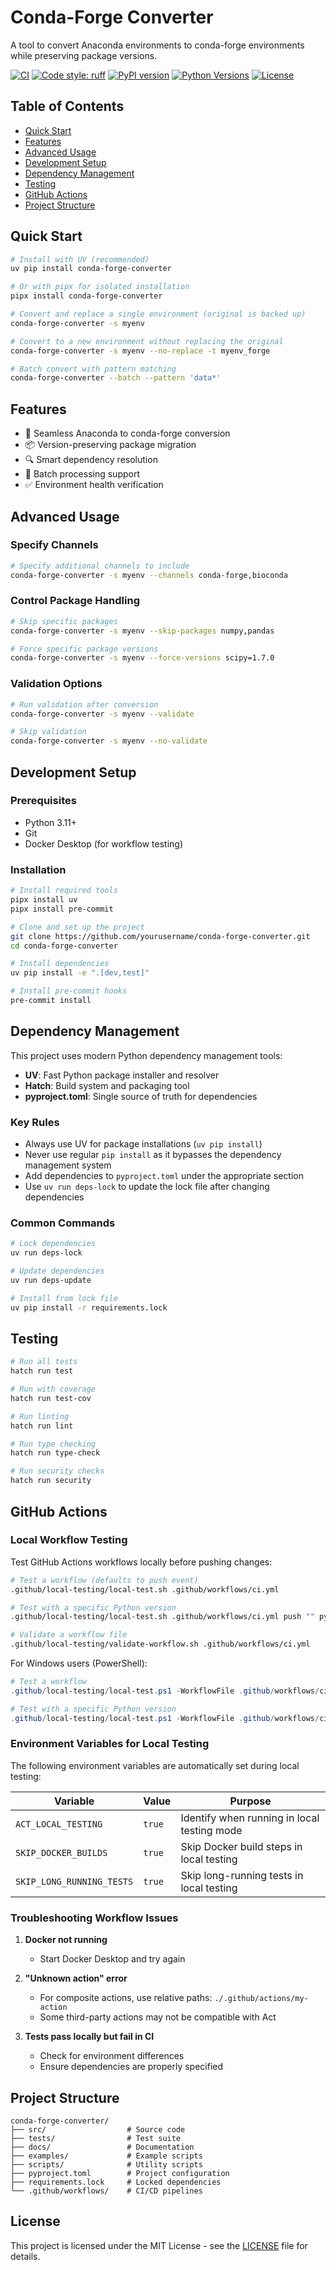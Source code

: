 # Conda-Forge Converter

A tool to convert Anaconda environments to conda-forge environments while preserving package versions.

[![CI](https://github.com/yourusername/conda-forge-converter/actions/workflows/ci.yml/badge.svg)](https://github.com/yourusername/conda-forge-converter/actions/workflows/ci.yml)
[![Code style: ruff](https://img.shields.io/badge/code%20style-ruff-000000.svg)](https://github.com/astral-sh/ruff)
[![PyPI version](https://badge.fury.io/py/conda-forge-converter.svg)](https://badge.fury.io/py/conda-forge-converter)
[![Python Versions](https://img.shields.io/pypi/pyversions/conda-forge-converter.svg)](https://pypi.org/project/conda-forge-converter/)
[![License](https://img.shields.io/github/license/yourusername/conda-forge-converter.svg)](https://github.com/yourusername/conda-forge-converter/blob/master/LICENSE)

## Table of Contents

- [Quick Start](#quick-start)
- [Features](#features)
- [Advanced Usage](#advanced-usage)
- [Development Setup](#development-setup)
- [Dependency Management](#dependency-management)
- [Testing](#testing)
- [GitHub Actions](#github-actions)
- [Project Structure](#project-structure)

## Quick Start

```bash
# Install with UV (recommended)
uv pip install conda-forge-converter

# Or with pipx for isolated installation
pipx install conda-forge-converter

# Convert and replace a single environment (original is backed up)
conda-forge-converter -s myenv

# Convert to a new environment without replacing the original
conda-forge-converter -s myenv --no-replace -t myenv_forge

# Batch convert with pattern matching
conda-forge-converter --batch --pattern 'data*'
```

## Features

- 🔄 Seamless Anaconda to conda-forge conversion
- 📦 Version-preserving package migration
- 🔍 Smart dependency resolution
- 🚀 Batch processing support
- ✅ Environment health verification

## Advanced Usage

### Specify Channels

```bash
# Specify additional channels to include
conda-forge-converter -s myenv --channels conda-forge,bioconda
```

### Control Package Handling

```bash
# Skip specific packages
conda-forge-converter -s myenv --skip-packages numpy,pandas

# Force specific package versions
conda-forge-converter -s myenv --force-versions scipy=1.7.0
```

### Validation Options

```bash
# Run validation after conversion
conda-forge-converter -s myenv --validate

# Skip validation
conda-forge-converter -s myenv --no-validate
```

## Development Setup

### Prerequisites

- Python 3.11+
- Git
- Docker Desktop (for workflow testing)

### Installation

```bash
# Install required tools
pipx install uv
pipx install pre-commit

# Clone and set up the project
git clone https://github.com/yourusername/conda-forge-converter.git
cd conda-forge-converter

# Install dependencies
uv pip install -e ".[dev,test]"

# Install pre-commit hooks
pre-commit install
```

## Dependency Management

This project uses modern Python dependency management tools:

- **UV**: Fast Python package installer and resolver
- **Hatch**: Build system and packaging tool
- **pyproject.toml**: Single source of truth for dependencies

### Key Rules

- Always use UV for package installations (`uv pip install`)
- Never use regular `pip install` as it bypasses the dependency management system
- Add dependencies to `pyproject.toml` under the appropriate section
- Use `uv run deps-lock` to update the lock file after changing dependencies

### Common Commands

```bash
# Lock dependencies
uv run deps-lock

# Update dependencies
uv run deps-update

# Install from lock file
uv pip install -r requirements.lock
```

## Testing

```bash
# Run all tests
hatch run test

# Run with coverage
hatch run test-cov

# Run linting
hatch run lint

# Run type checking
hatch run type-check

# Run security checks
hatch run security
```

## GitHub Actions

### Local Workflow Testing

Test GitHub Actions workflows locally before pushing changes:

```bash
# Test a workflow (defaults to push event)
.github/local-testing/local-test.sh .github/workflows/ci.yml

# Test with a specific Python version
.github/local-testing/local-test.sh .github/workflows/ci.yml push "" python-version=3.11

# Validate a workflow file
.github/local-testing/validate-workflow.sh .github/workflows/ci.yml
```

For Windows users (PowerShell):

```powershell
# Test a workflow
.github/local-testing/local-test.ps1 -WorkflowFile .github/workflows/ci.yml

# Test with a specific Python version
.github/local-testing/local-test.ps1 -WorkflowFile .github/workflows/ci.yml -PythonVersion 3.11
```

### Environment Variables for Local Testing

The following environment variables are automatically set during local testing:

| Variable                  | Value  | Purpose                                     |
| ------------------------- | ------ | ------------------------------------------- |
| `ACT_LOCAL_TESTING`       | `true` | Identify when running in local testing mode |
| `SKIP_DOCKER_BUILDS`      | `true` | Skip Docker build steps in local testing    |
| `SKIP_LONG_RUNNING_TESTS` | `true` | Skip long-running tests in local testing    |

### Troubleshooting Workflow Issues

1. **Docker not running**

   - Start Docker Desktop and try again

1. **"Unknown action" error**

   - For composite actions, use relative paths: `./.github/actions/my-action`
   - Some third-party actions may not be compatible with Act

1. **Tests pass locally but fail in CI**

   - Check for environment differences
   - Ensure dependencies are properly specified

## Project Structure

```
conda-forge-converter/
├── src/                  # Source code
├── tests/                # Test suite
├── docs/                 # Documentation
├── examples/             # Example scripts
├── scripts/              # Utility scripts
├── pyproject.toml        # Project configuration
├── requirements.lock     # Locked dependencies
└── .github/workflows/    # CI/CD pipelines
```

## License

This project is licensed under the MIT License - see the [LICENSE](LICENSE) file for details.

